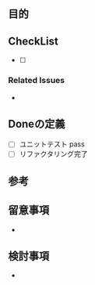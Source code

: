 ## 目的

## CheckList
- [ ]

### Related Issues
-

## Doneの定義
- [ ] ユニットテスト pass
- [ ] リファクタリング完了

## 参考

## 留意事項
-

## 検討事項
-
